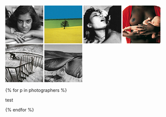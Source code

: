 
[![Vivian Maier](thumbs/vivian-maier-01-thumb.jpg)](maier.html)
[![Franco Fontana](thumbs/franco-fontana-01-thumb.jpg)](fontana.md)
[![Nobuyoshi Araki](thumbs/nobuyoshi-araki-01-thumb.jpg)](araki.md)
[![Oliviero Toscani](thumbs/oliviero-toscani-02-thumb.jpg)](toscani.md})
[![Henri Cartier-Bresson](thumbs/henri-cartier-bresson-02-thumb.jpg)](cartier-bresson.md})
[![Sebastiao Salgado](thumbs/sebastiao-salgado-01-thumb.jpg)](salgado.md)

{% for p in photographers %}
<p>test</p>
{% endfor %}
